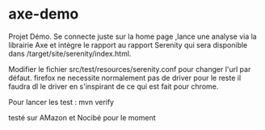 # axe-demo

Projet Démo.
Se connecte juste sur la home page ,lance une analyse via la librairie Axe et intègre le rapport au rapport Serenity qui sera disponible dans /target/site/serenity/index.html.

Modifier le fichier  src/test/resources/serenity.conf pour changer l'url par défaut.
firefox ne necessite normalement pas de driver pour le reste il faudra dl le driver en s'inspirant de ce qui est fait pour chrome.

Pour lancer les test : mvn verify

testé sur AMazon et Nocibé pour le moment
